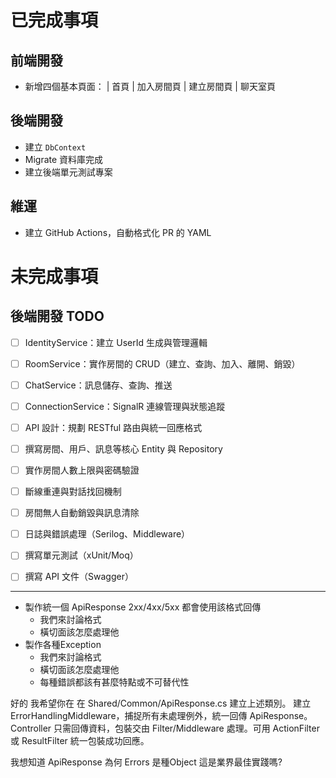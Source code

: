 ﻿# 已完成事項
## 前端開發
- 新增四個基本頁面： | 首頁 | 加入房間頁 | 建立房間頁 | 聊天室頁
## 後端開發
- 建立 `DbContext`
- Migrate 資料庫完成
- 建立後端單元測試專案
## 維運
- 建立 GitHub Actions，自動格式化 PR 的 YAML

# 未完成事項

## 後端開發 TODO
- [ ] IdentityService：建立 UserId 生成與管理邏輯
- [ ] RoomService：實作房間的 CRUD（建立、查詢、加入、離開、銷毀）
- [ ] ChatService：訊息儲存、查詢、推送
- [ ] ConnectionService：SignalR 連線管理與狀態追蹤
- [ ] API 設計：規劃 RESTful 路由與統一回應格式
- [ ] 撰寫房間、用戶、訊息等核心 Entity 與 Repository
- [ ] 實作房間人數上限與密碼驗證
- [ ] 斷線重連與對話找回機制
- [ ] 房間無人自動銷毀與訊息清除
- [ ] 日誌與錯誤處理（Serilog、Middleware）
- [ ] 撰寫單元測試（xUnit/Moq）
- [ ] 撰寫 API 文件（Swagger）


---
- 製作統一個 ApiResponse 2xx/4xx/5xx 都會使用該格式回傳
   - 我們來討論格式
   - 橫切面該怎麼處理他
- 製作各種Exception
   - 我們來討論格式
   - 橫切面該怎麼處理他
   - 每種錯誤都該有甚麼特點或不可替代性

好的 我希望你在 在 Shared/Common/ApiResponse.cs 建立上述類別。
建立 ErrorHandlingMiddleware，捕捉所有未處理例外，統一回傳 ApiResponse。
Controller 只需回傳資料，包裝交由 Filter/Middleware 處理。可用 ActionFilter 或 ResultFilter 統一包裝成功回應。

我想知道 ApiResponse 為何 Errors 是種Object 這是業界最佳實踐嗎?